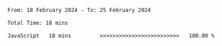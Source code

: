 <!--START_SECTION:waka-->

```txt
From: 18 February 2024 - To: 25 February 2024

Total Time: 18 mins

JavaScript   18 mins         >>>>>>>>>>>>>>>>>>>>>>>>>   100.00 %
```

<!--END_SECTION:waka-->
